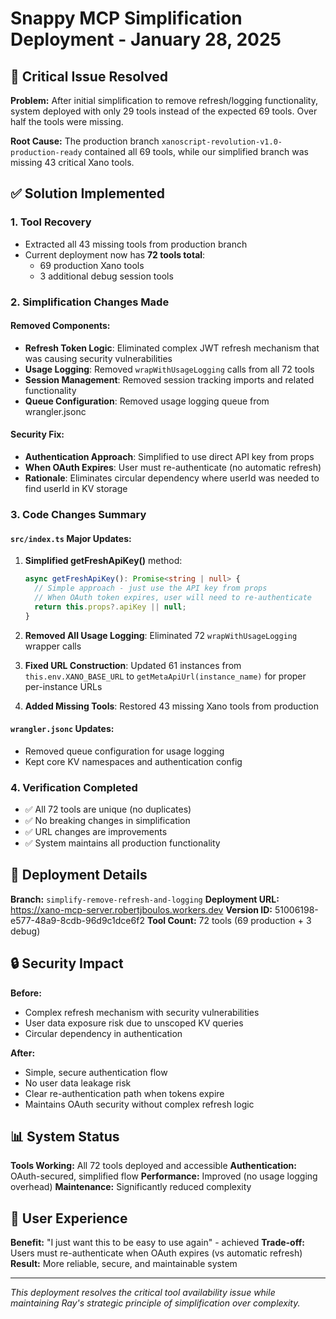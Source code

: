 # Snappy MCP Simplification Deployment - January 28, 2025

## 🚨 Critical Issue Resolved

**Problem:** After initial simplification to remove refresh/logging functionality, system deployed with only 29 tools instead of the expected 69 tools. Over half the tools were missing.

**Root Cause:** The production branch `xanoscript-revolution-v1.0-production-ready` contained all 69 tools, while our simplified branch was missing 43 critical Xano tools.

## ✅ Solution Implemented

### 1. Tool Recovery
- Extracted all 43 missing tools from production branch
- Current deployment now has **72 tools total**:
  - 69 production Xano tools
  - 3 additional debug session tools

### 2. Simplification Changes Made

#### Removed Components:
- **Refresh Token Logic**: Eliminated complex JWT refresh mechanism that was causing security vulnerabilities
- **Usage Logging**: Removed `wrapWithUsageLogging` calls from all 72 tools
- **Session Management**: Removed session tracking imports and related functionality
- **Queue Configuration**: Removed usage logging queue from wrangler.jsonc

#### Security Fix:
- **Authentication Approach**: Simplified to use direct API key from props
- **When OAuth Expires**: User must re-authenticate (no automatic refresh)
- **Rationale**: Eliminates circular dependency where userId was needed to find userId in KV storage

### 3. Code Changes Summary

#### `src/index.ts` Major Updates:
1. **Simplified getFreshApiKey()** method:
   ```typescript
   async getFreshApiKey(): Promise<string | null> {
     // Simple approach - just use the API key from props
     // When OAuth token expires, user will need to re-authenticate
     return this.props?.apiKey || null;
   }
   ```

2. **Removed All Usage Logging**: Eliminated 72 `wrapWithUsageLogging` wrapper calls

3. **Fixed URL Construction**: Updated 61 instances from `this.env.XANO_BASE_URL` to `getMetaApiUrl(instance_name)` for proper per-instance URLs

4. **Added Missing Tools**: Restored 43 missing Xano tools from production

#### `wrangler.jsonc` Updates:
- Removed queue configuration for usage logging
- Kept core KV namespaces and authentication config

### 4. Verification Completed
- ✅ All 72 tools are unique (no duplicates)
- ✅ No breaking changes in simplification
- ✅ URL changes are improvements
- ✅ System maintains all production functionality

## 🚀 Deployment Details

**Branch:** `simplify-remove-refresh-and-logging`
**Deployment URL:** https://xano-mcp-server.robertjboulos.workers.dev
**Version ID:** 51006198-e577-48a9-8cdb-96d9c1dce6f2
**Tool Count:** 72 tools (69 production + 3 debug)

## 🔒 Security Impact

**Before:** 
- Complex refresh mechanism with security vulnerabilities
- User data exposure risk due to unscoped KV queries
- Circular dependency in authentication

**After:**
- Simple, secure authentication flow
- No user data leakage risk
- Clear re-authentication path when tokens expire
- Maintains OAuth security without complex refresh logic

## 📊 System Status

**Tools Working:** All 72 tools deployed and accessible
**Authentication:** OAuth-secured, simplified flow
**Performance:** Improved (no usage logging overhead)
**Maintenance:** Significantly reduced complexity

## 🎯 User Experience

**Benefit:** "I just want this to be easy to use again" - achieved
**Trade-off:** Users must re-authenticate when OAuth expires (vs automatic refresh)
**Result:** More reliable, secure, and maintainable system

---

*This deployment resolves the critical tool availability issue while maintaining Ray's strategic principle of simplification over complexity.*